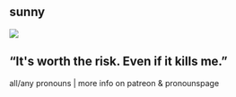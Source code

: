 ## sunny
![](https://64.media.tumblr.com/b586303bb2627ce15978927607ff5876/b28c94218969a43d-83/s400x600/d9c2e3b192277c0acf43f3f619d74761ff753504.gifv)

## “It's worth the risk. Even if it kills me.” 

all/any pronouns |
more info on patreon & pronounspage
